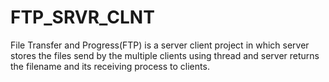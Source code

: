 # FTP_SRVR_CLNT
File Transfer and Progress(FTP) is a server client project in which server stores the files send by the multiple clients using thread and server returns the filename and its receiving process to clients.
